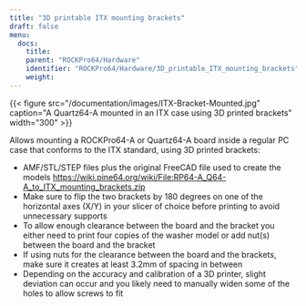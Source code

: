 ```yaml
---
title: "3D printable ITX mounting brackets"
draft: false
menu:
  docs:
    title:
    parent: "ROCKPro64/Hardware"
    identifier: "ROCKPro64/Hardware/3D_printable_ITX_mounting_brackets"
    weight:
---
```


{{< figure src="/documentation/images/ITX-Bracket-Mounted.jpg" caption="A Quartz64-A mounted in an ITX case using 3D printed brackets" width="300" >}}

Allows mounting a ROCKPro64-A or Quartz64-A board inside a regular PC case that conforms to the ITX standard, using 3D printed brackets:

* AMF/STL/STEP files plus the original FreeCAD file used to create the models https://wiki.pine64.org/wiki/File:RP64-A_Q64-A_to_ITX_mounting_brackets.zip
* Make sure to flip the two brackets by 180 degrees on one of the horizontal axes (X/Y) in your slicer of choice before printing to avoid unnecessary supports
* To allow enough clearance between the board and the bracket you either need to print four copies of the washer model or add nut(s) between the board and the bracket
* If using nuts for the clearance between the board and the brackets, make sure it creates at least 3.2mm of spacing in between
* Depending on the accuracy and calibration of a 3D printer, slight deviation can occur and you likely need to manually widen some of the holes to allow screws to fit
